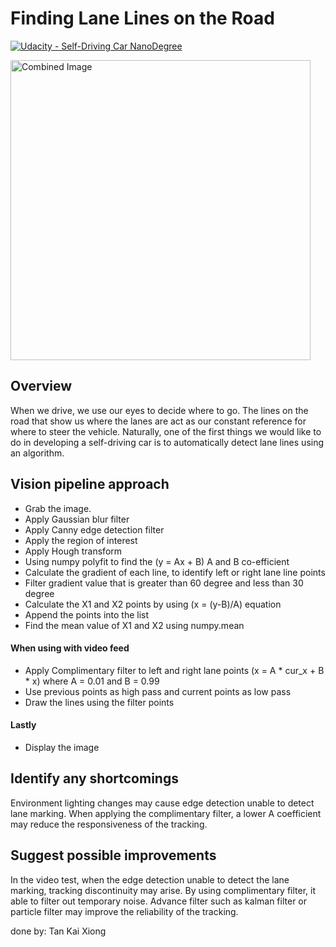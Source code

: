 # **Finding Lane Lines on the Road** 
[![Udacity - Self-Driving Car NanoDegree](https://s3.amazonaws.com/udacity-sdc/github/shield-carnd.svg)](http://www.udacity.com/drive)

<img src="examples/laneLines_thirdPass.jpg" width="480" alt="Combined Image" />

Overview
---

When we drive, we use our eyes to decide where to go.  The lines on the road that show us where the lanes are act as our constant reference for where to steer the vehicle.  Naturally, one of the first things we would like to do in developing a self-driving car is to automatically detect lane lines using an algorithm.

## Vision pipeline approach

- Grab the image.
- Apply Gaussian blur filter
- Apply Canny edge detection filter
- Apply the region of interest
- Apply Hough transform
- Using numpy polyfit to find the (y = Ax + B) A and B co-efficient
- Calculate the gradient of each line, to identify left or right lane line points
- Filter gradient value that is greater than 60 degree and less than 30 degree
- Calculate the X1 and X2 points by using (x = (y-B)/A) equation
- Append the points into the list
- Find the mean value of X1 and X2 using numpy.mean

#### When using with video feed
- Apply Complimentary filter to left and right lane points (x = A * cur_x + B * x) where A = 0.01 and B = 0.99
- Use previous points as high pass and current points as low pass
- Draw the lines using the filter points

#### Lastly
- Display the image

## Identify any shortcomings
Environment lighting changes may cause edge detection unable to detect lane marking. When applying the complimentary filter, a lower A coefficient may reduce the responsiveness of the tracking.

## Suggest possible improvements

In the video test, when the edge detection unable to detect the lane marking, tracking discontinuity may arise. By using complimentary filter, it able to filter out temporary noise. Advance filter such as kalman filter or particle filter may improve the reliability of the tracking.

done by: Tan Kai Xiong

